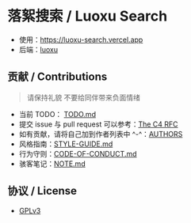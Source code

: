 # 落絮搜索 / Luoxu Search

- 使用：https://luoxu-search.vercel.app
- 后端：[luoxu](https://github.com/lilydjwg/luoxu)

## 贡献 / Contributions

> 请保持礼貌 不要给同伴带来负面情绪

- 当前 TODO： [TODO.md](TODO.md)
- 提交 issue 与 pull request 可以参考：[The C4 RFC](https://rfc.zeromq.org/spec:42/C4)
- 如有贡献，请将自己加到作者列表中 ^-^：[AUTHORS](AUTHORS)
- 风格指南：[STYLE-GUIDE.md](STYLE-GUIDE.md)
- 行为守则：[CODE-OF-CONDUCT.md](CODE-OF-CONDUCT.md)
- 骇客笔记：[NOTE.md](NOTE.md)

## 协议 / License

- [GPLv3](LICENSE)
